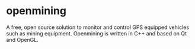 openmining
==========

A free, open source solution to monitor and control GPS equipped vehicles such as mining equipment. Openmining is written in C++ and based on Qt and OpenGL. 

